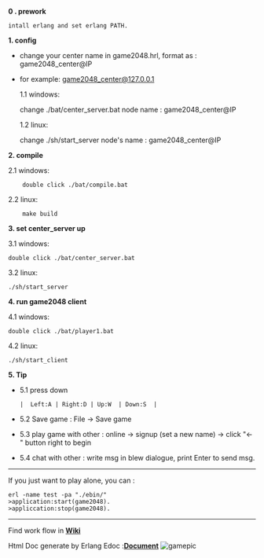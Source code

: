 **0 . prework**

    intall erlang and set erlang PATH.

**1. config**

- change your center name in game2048.hrl, format as : game2048_center@IP
- for example: game2048_center@127.0.0.1

    1.1 windows: 
	
	change ./bat/center_server.bat node name       : game2048_center@IP
	
    1.2 linux:
	
	change ./sh/start_server node's name       : game2048_center@IP


**2. compile**

2.1 windows:
		
		double click ./bat/compile.bat
  
   2.2 linux:
     	
		make build 
     
**3.  set center_server up**
	
   3.1 windows:
     	
	double click ./bat/center_server.bat
  
   3.2 linux:
	
	./sh/start_server
**4. run game2048 client**

4.1 windows:
     
	double click ./bat/player1.bat

4.2 linux:
	
	./sh/start_client

**5. Tip**
	
-   5.1 press down 
   
    	|  Left:A | Right:D | Up:W  | Down:S  |

- 	5.2 Save game : File -> Save game
- 	5.3 play game with other : online -> signup (set a new name) -> click "<-" button right to begin

- 	5.4 chat with other : write msg in blew dialogue, print Enter to send msg.

-------------------------------------------------------------------------
If you just want to play alone, you can :
	
	erl -name test -pa "./ebin/"
    >application:start(game2048).
    >appliccation:stop(game2048).

---------------------------------------------------------------------------
Find work flow in  **[Wiki](https://github.com/zhongwencool/2048/wiki)**

 Html Doc generate by Erlang Edoc :**[Document](https://github.com/zhongwencool/2048/tree/master/doc)**
![gamepic](http://zhongwencool.qiniudn.com/erlang2048.png)